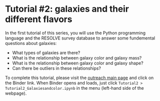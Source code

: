 # Tutorial #2: galaxies and their different flavors

In the first tutorial of this series, you will use the Python programming language and the RESOLVE survey database to answer some fundemental questions about galaxies:
* What types of galaxies are there?
* What is the relationship between galaxy color and galaxy mass?
* What is the relationship between galaxy color and galaxy shape?
* Can there be outliers in these relationships?

To complete this tutorial, please visit the [outreach main page](https://github.com/resolvesurvey/outreach/tree/main) and click on the Binder link. When Binder opens and loads, just click `Tutorial2 > Tutorial2_Galaxiesandcolor.ipynb` in the menu (left-hand side of the webpage).
